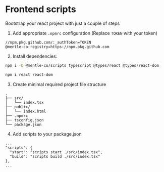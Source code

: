 # Frontend scripts

Bootstrap your react project with just a couple of steps

1. Add appropriate `.npmrc` configuration (Replace `TOKEN` with your token)
```
//npm.pkg.github.com/:_authToken=TOKEN
@mentle-co:registry=https://npm.pkg.github.com
```

2. Install dependencies:
```bash
npm i -D @mentle-co/scripts typescript @types/react @types/react-dom
```
```bash
npm i react react-dom
```

3. Create minimal required project file structure
```
.
├── src/
│   └── index.tsx
├── public/
│   └── index.html
├── .npmrc
├── tsconfig.json
└── package.json
```

4. Add scripts to your package.json
```
...
"scripts": {
  "start": "scripts start ./src/index.tsx",
  "build": "scripts build ./src/index.tsx"
},
...
```
